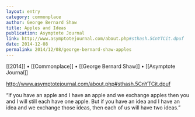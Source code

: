 ```yaml
---
layout: entry
category: commonplace
author: George Bernard Shaw
title: Apples and Ideas
publication: Asymptote Journal
link: http://www.asymptotejournal.com/about.php#sthash.5CnYTCit.dpuf
date: 2014-12-08
permalink: 2014/12/08/george-bernard-shaw-apples
---
```


[[2014]] • [[Commonplace]] • [[George Bernard Shaw]] • [[Asymptote Journal]]

http://www.asymptotejournal.com/about.php#sthash.5CnYTCit.dpuf

“If you have an apple and I have an apple and we exchange apples then you and I will still each have one apple. But if you have an idea and I have an idea and we exchange those ideas, then each of us will have two ideas.”
